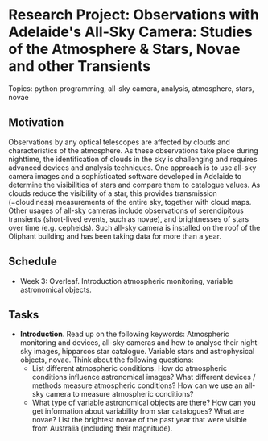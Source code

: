 # Research Project: Observations with Adelaide's All-Sky Camera: Studies of the Atmosphere & Stars, Novae and other Transients

Topics: python programming, all-sky camera, analysis, atmosphere, stars, novae

## Motivation

Observations by any optical telescopes are affected by clouds and characteristics of the atmosphere. As these observations take place during nighttime, the identification of clouds in the sky is challenging and requires advanced devices and analysis techniques. One approach is to use all-sky camera images and a sophisticated software developed in Adelaide to determine the visibilities of stars and compare them to catalogue values. As clouds reduce the visibility of a star, this provides transmission (=cloudiness) measurements of the entire sky, together with cloud maps. Other usages of all-sky cameras include observations of serendipitous transients (short-lived events, such as novae), and brightnesses of stars over time (e.g. cepheids). Such all-sky camera is installed on the roof of the Oliphant building and has been taking data for more than a year.  

## Schedule
* Week 3: Overleaf. Introduction atmospheric monitoring, variable astronomical objects.


## Tasks

* **Introduction**. Read up on the following keywords: Atmospheric monitoring and devices, all-sky cameras and how to analyse their night-sky images, hipparcos star catalogue. Variable stars and astrophysical objects, novae. 
Think about the following questions: 
    - List different atmospheric conditions. How do atmospheric conditions influence astronomical images? What different devices / methods measure atmospheric conditions? How can we use an all-sky camera to measure atmospheric conditions?
    - What type of variable astronomical objects are there? How can you get information about variability from star catalogues? What are novae? List the brightest novae of the past year that were visible from Australia (including their magnitude).
